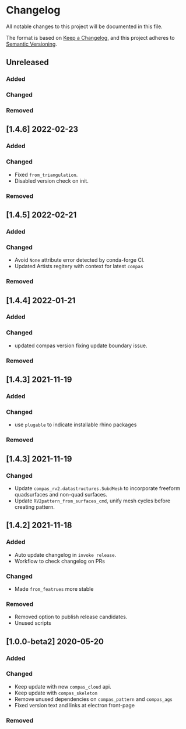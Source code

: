 # Changelog

All notable changes to this project will be documented in this file.

The format is based on [Keep a Changelog](https://keepachangelog.com/en/1.0.0/),
and this project adheres to [Semantic Versioning](https://semver.org/spec/v2.0.0.html).

## Unreleased

### Added

### Changed

### Removed


## [1.4.6] 2022-02-23

### Added

### Changed
* Fixed `from_triangulation`.
* Disabled version check on init.

### Removed


## [1.4.5] 2022-02-21

### Added

### Changed
* Avoid `None` attribute error detected by conda-forge CI. 
* Updated Artists regitery with context for latest `compas`

### Removed


## [1.4.4] 2022-01-21

### Added

### Changed
* updated compas version fixing update boundary issue. 

### Removed


## [1.4.3] 2021-11-19

### Added

### Changed
* use `plugable` to indicate installable rhino packages

### Removed

## [1.4.3] 2021-11-19

### Changed
* Update `compas_rv2.datastructures.SubdMesh` to incorporate freeform quadsurfaces and non-quad surfaces.
* Update `RV2pattern_from_surfaces_cmd`, unify mesh cycles before creating pattern.

## [1.4.2] 2021-11-18

### Added
* Auto update changelog in `invoke release`.
* Workflow to check changelog on PRs

### Changed
* Made `from_featrues` more stable

### Removed
* Removed option to publish release candidates.
* Unused scripts

## [1.0.0-beta2] 2020-05-20

### Added

### Changed

* Keep update with new ``compas_cloud`` api.
* Keep update with ``compas_skeleton``
* Remove unused dependencies on ``compas_pattern`` and ``compas_ags``
* Fixed version text and links at electron front-page


### Removed

